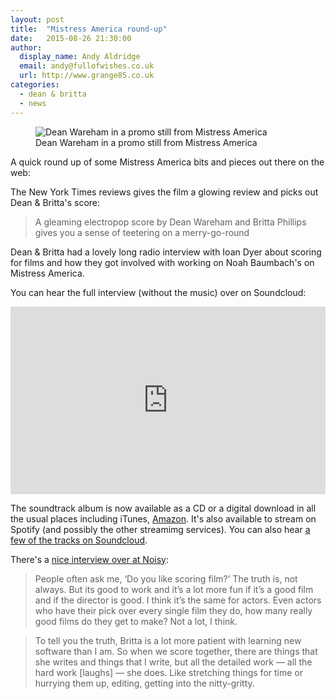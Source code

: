 ```yaml
---
layout: post
title:  "Mistress America round-up"
date:   2015-08-26 21:30:00
author:
  display_name: Andy Aldridge
  email: andy@fullofwishes.co.uk
  url: http://www.grange85.co.uk
categories:
  - dean & britta
  - news
---
```

<figure class="caption aligncenter"><img src="https://media.fullofwishes.co.uk/07-dean_and_britta/pictures/mistress-america-promo-1024.jpg" alt="Dean Wareham in a promo still from Mistress America" /><figcaption class="caption-text">Dean Wareham in a promo still from Mistress America</figcaption></figure>

A quick round up of some Mistress America bits and pieces out there on the web:

The New York Times reviews gives the film a glowing review and picks out Dean & Britta's score:

> A gleaming electropop score by Dean Wareham and Britta Phillips gives you a sense of teetering on a merry-go-round

Dean & Britta had a lovely long radio interview with Ioan Dyer about scoring for films and how they got involved with working on Noah Baumbach's on Mistress America.

You can hear the full interview (without the music) over on Soundcloud:

<iframe width="100%" height="300" scrolling="no" frameborder="no" src="https://w.soundcloud.com/player/?url=https%3A//api.soundcloud.com/tracks/220609743&auto_play=false&hide_related=false&show_comments=true&show_user=true&show_reposts=false&visual=true"></iframe>

The soundtrack album is now available as a CD or a digital download in all the usual places including iTunes, [Amazon](http://amzn.to/1JjMxr3). It's also available to stream on Spotify (and possibly the other streamimg services). You can also hear [a few of the tracks on Soundcloud](https://soundcloud.com/editions-milan-music/sets/mistress-america-dean-wareham).

There's a [nice interview over at Noisy](https://soundcloud.com/editions-milan-music/sets/mistress-america-dean-wareham):

> People often ask me, ‘Do you like scoring film?’ The truth is, not always. But its good to work and it’s a lot more fun if it’s a good film and if the director is good. I think it’s the same for actors. Even actors who have their pick over every single film they do, how many really good films do they get to make?  Not a lot, I think.

> To tell you the truth, Britta is a lot more patient with learning new software than I am. So when we score together, there are things that she writes and things that I write, but all the detailed work — all the hard work [laughs] — she does. Like stretching things for time or hurrying them up, editing, getting into the nitty-gritty.




